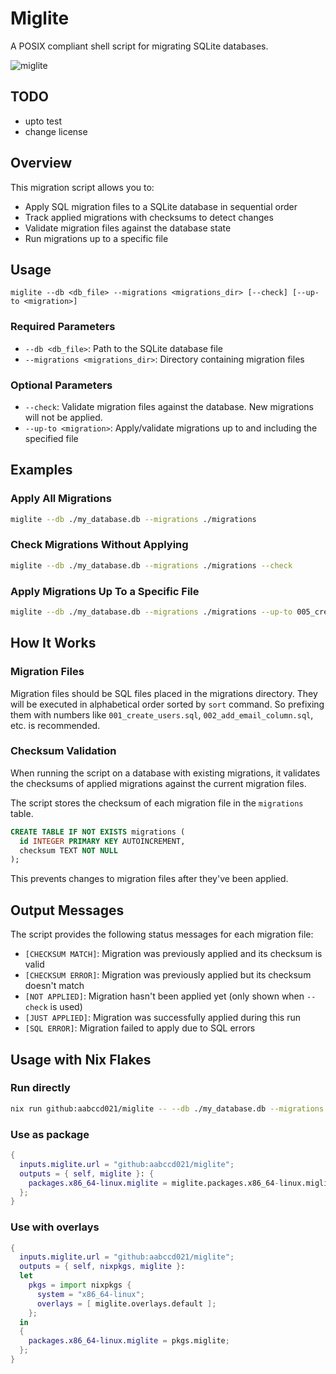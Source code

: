 # Miglite

A POSIX compliant shell script for migrating SQLite databases.

![miglite](https://github.com/user-attachments/assets/1e7b1c4c-9edc-45cd-97e6-08c460410bd5)

## TODO

- upto test
- change license

## Overview

This migration script allows you to:

- Apply SQL migration files to a SQLite database in sequential order
- Track applied migrations with checksums to detect changes
- Validate migration files against the database state
- Run migrations up to a specific file

## Usage

```
miglite --db <db_file> --migrations <migrations_dir> [--check] [--up-to <migration>]
```

### Required Parameters

- `--db <db_file>`: Path to the SQLite database file
- `--migrations <migrations_dir>`: Directory containing migration files

### Optional Parameters

- `--check`: Validate migration files against the database. New migrations will not be applied.
- `--up-to <migration>`: Apply/validate migrations up to and including the specified file

## Examples

### Apply All Migrations

```bash
miglite --db ./my_database.db --migrations ./migrations
```

### Check Migrations Without Applying

```bash
miglite --db ./my_database.db --migrations ./migrations --check
```

### Apply Migrations Up To a Specific File

```bash
miglite --db ./my_database.db --migrations ./migrations --up-to 005_create_products.sql
```

## How It Works

### Migration Files

Migration files should be SQL files placed in the migrations directory.
They will be executed in alphabetical order sorted by `sort` command.
So prefixing them with numbers like `001_create_users.sql`, `002_add_email_column.sql`, etc. is recommended.

### Checksum Validation

When running the script on a database with existing migrations,
it validates the checksums of applied migrations against the current migration files.

The script stores the checksum of each migration file in the `migrations` table.

```sql
CREATE TABLE IF NOT EXISTS migrations (
  id INTEGER PRIMARY KEY AUTOINCREMENT,
  checksum TEXT NOT NULL
);
```

This prevents changes to migration files after they've been applied.

## Output Messages

The script provides the following status messages for each migration file:

- `[CHECKSUM MATCH]`: Migration was previously applied and its checksum is valid
- `[CHECKSUM ERROR]`: Migration was previously applied but its checksum doesn't match
- `[NOT APPLIED]`: Migration hasn't been applied yet (only shown when `--check` is used)
- `[JUST APPLIED]`: Migration was successfully applied during this run
- `[SQL ERROR]`: Migration failed to apply due to SQL errors

## Usage with Nix Flakes

### Run directly

```sh
nix run github:aabccd021/miglite -- --db ./my_database.db --migrations ./migrations
```

### Use as package

```nix
{
  inputs.miglite.url = "github:aabccd021/miglite";
  outputs = { self, miglite }: {
    packages.x86_64-linux.miglite = miglite.packages.x86_64-linux.miglite;
  };
}
```

### Use with overlays

```nix
{
  inputs.miglite.url = "github:aabccd021/miglite";
  outputs = { self, nixpkgs, miglite }:
  let
    pkgs = import nixpkgs {
      system = "x86_64-linux";
      overlays = [ miglite.overlays.default ];
    };
  in
  {
    packages.x86_64-linux.miglite = pkgs.miglite;
  };
}
```
